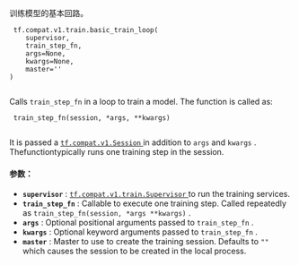 训练模型的基本回路。

```
 tf.compat.v1.train.basic_train_loop(
    supervisor,
    train_step_fn,
    args=None,
    kwargs=None,
    master=''
)
 
```

Calls  `train_step_fn`  in a loop to train a model.  The function is called as:

```
 train_step_fn(session, *args, **kwargs)
 
```

It is passed a [ `tf.compat.v1.Session` ](https://tensorflow.google.cn/api_docs/python/tf/compat/v1/Session) in addition to  `args`  and  `kwargs` .  Thefunctiontypically runs one training step in the session.

#### 参数：
- **`supervisor`** : [ `tf.compat.v1.train.Supervisor` ](https://tensorflow.google.cn/api_docs/python/tf/compat/v1/train/Supervisor) to run the training services.
- **`train_step_fn`** : Callable to execute one training step.  Called repeatedly as `train_step_fn(session, *args **kwargs)` .
- **`args`** : Optional positional arguments passed to  `train_step_fn` .
- **`kwargs`** : Optional keyword arguments passed to  `train_step_fn` .
- **`master`** : Master to use to create the training session.  Defaults to  `""` which causes the session to be created in the local process.
